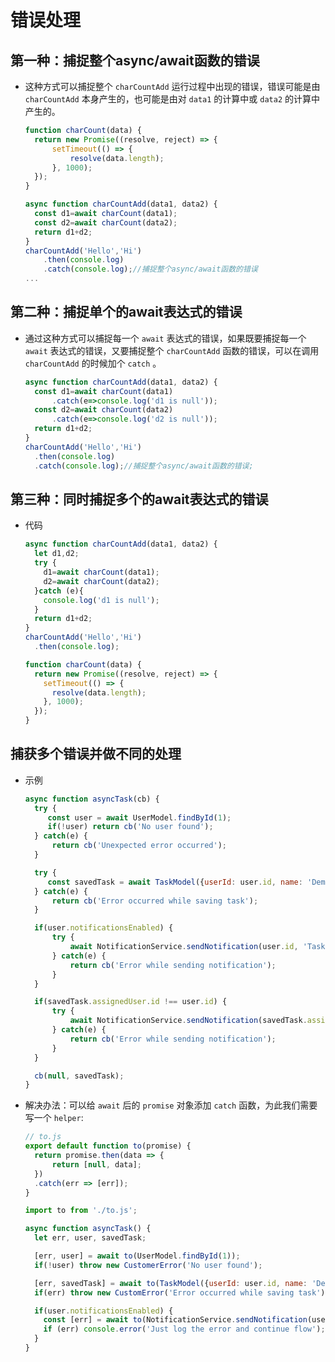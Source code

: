 # 错误处理

## 第一种：捕捉整个async/await函数的错误

*   这种方式可以捕捉整个 `charCountAdd` 运行过程中出现的错误，错误可能是由 `charCountAdd` 本身产生的，也可能是由对 `data1` 的计算中或 `data2` 的计算中产生的。

    ```javascript
    function charCount(data) {
      return new Promise((resolve, reject) => {
          setTimeout(() => {
              resolve(data.length);
          }, 1000);
      });
    }

    async function charCountAdd(data1, data2) {
      const d1=await charCount(data1);
      const d2=await charCount(data2);
      return d1+d2;
    }
    charCountAdd('Hello','Hi')
        .then(console.log)
        .catch(console.log);//捕捉整个async/await函数的错误
    ...
    ```

## 第二种：捕捉单个的await表达式的错误

*   通过这种方式可以捕捉每一个 `await` 表达式的错误，如果既要捕捉每一个 `await` 表达式的错误，又要捕捉整个 `charCountAdd` 函数的错误，可以在调用 `charCountAdd` 的时候加个 `catch` 。

    ```javascript
    async function charCountAdd(data1, data2) {
      const d1=await charCount(data1)
          .catch(e=>console.log('d1 is null'));
      const d2=await charCount(data2)
          .catch(e=>console.log('d2 is null'));
      return d1+d2;
    }
    charCountAdd('Hello','Hi')
      .then(console.log)
      .catch(console.log);//捕捉整个async/await函数的错误;
    ```

## 第三种：同时捕捉多个的await表达式的错误

*   代码

    ```javascript
    async function charCountAdd(data1, data2) {
      let d1,d2;
      try {
        d1=await charCount(data1);
        d2=await charCount(data2);
      }catch (e){
        console.log('d1 is null');
      }
      return d1+d2;
    }
    charCountAdd('Hello','Hi')
      .then(console.log);

    function charCount(data) {
      return new Promise((resolve, reject) => {
        setTimeout(() => {
          resolve(data.length);
        }, 1000);
      });
    }
    ```

## 捕获多个错误并做不同的处理

*   示例

    ```javascript
    async function asyncTask(cb) {
      try {
         const user = await UserModel.findById(1);
         if(!user) return cb('No user found');
      } catch(e) {
          return cb('Unexpected error occurred');
      }

      try {
         const savedTask = await TaskModel({userId: user.id, name: 'Demo Task'});
      } catch(e) {
          return cb('Error occurred while saving task');
      }

      if(user.notificationsEnabled) {
          try {
              await NotificationService.sendNotification(user.id, 'Task Created');
          } catch(e) {
              return cb('Error while sending notification');
          }
      }

      if(savedTask.assignedUser.id !== user.id) {
          try {
              await NotificationService.sendNotification(savedTask.assignedUser.id, 'Task was created for you');
          } catch(e) {
              return cb('Error while sending notification');
          }
      }

      cb(null, savedTask);
    }
    ```

*   解决办法：可以给 `await` 后的 `promise` 对象添加 `catch` 函数，为此我们需要写一个 `helper`:

    ```javascript
    // to.js
    export default function to(promise) {
      return promise.then(data => {
          return [null, data];
      })
      .catch(err => [err]);
    }
    ```

    ```javascript
    import to from './to.js';

    async function asyncTask() {
      let err, user, savedTask;

      [err, user] = await to(UserModel.findById(1));
      if(!user) throw new CustomerError('No user found');

      [err, savedTask] = await to(TaskModel({userId: user.id, name: 'Demo Task'}));
      if(err) throw new CustomError('Error occurred while saving task');

      if(user.notificationsEnabled) {
        const [err] = await to(NotificationService.sendNotification(user.id, 'Task Created'));
        if (err) console.error('Just log the error and continue flow');
      }
    }
    ```
